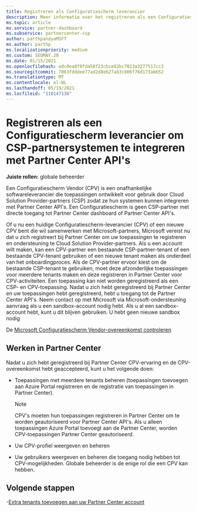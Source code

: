 ```yaml
---
title: Registreren als Configuratiescherm leverancier
description: Meer informatie over het registreren als een Configuratiescherm Vendor (CPV) in Partner Center zodat u CSP-partnersystemen beter kunt integreren met Partner Center API's.
ms.topic: article
ms.service: partner-dashboard
ms.subservice: partnercenter-csp
author: parthpandyaMSFT
ms.author: parthp
ms.localizationpriority: medium
ms.custom: SEOMAY.20
ms.date: 01/15/2021
ms.openlocfilehash: edc0ea8f0fda58f23cbce82bc7023a3277517cc3
ms.sourcegitcommit: 7063fdddee77ad2d8e627ab3c806f76d173ab652
ms.translationtype: MT
ms.contentlocale: nl-NL
ms.lasthandoff: 05/19/2021
ms.locfileid: "110147136"
---
```

# <a name="enroll-as-a-control-panel-vendor-to-help-integrate-csp-partner-systems-with-partner-center-apis"></a>Registreren als een Configuratiescherm leverancier om CSP-partnersystemen te integreren met Partner Center API's


**Juiste rollen:** globale beheerder

Een Configuratiescherm Vendor (CPV) is een onafhankelijke softwareleverancier die toepassingen ontwikkelt voor gebruik door Cloud Solution Provider-partners (CSP) zodat ze hun systemen kunnen integreren met Partner Center API's. Een Configuratiescherm is geen CSP-partner met directe toegang tot Partner Center dashboard of Partner Center API's.

Of u nu een huidige Configuratiescherm-leverancier (CPV) of een nieuwe CPV bent die wil samenwerken met Microsoft-partners, Microsoft vereist nu dat u zich registreert bij Partner Center om uw toepassingen te registreren en ondersteuning te Cloud Solution Provider-partners. Als u een account wilt maken, kan een CPV-partner een bestaande CSP-partner-tenant of een bestaande CPV-tenant gebruiken of een nieuwe tenant maken als onderdeel van het onboardingproces. Als de CPV-partner ervoor kiest om de bestaande CSP-tenant te gebruiken, moet deze afzonderlijke toepassingen voor meerdere tenants maken en deze registreren in Partner Center voor CPV-activiteiten. Een toepassing kan niet worden geregistreerd als een CSP- en CPV-toepassing. Nadat u zich hebt geregistreerd bij Partner Center en uw toepassingen hebt geregistreerd, hebt u toegang tot de Partner Center API's.  Neem contact op met Microsoft via Microsoft-ondersteuning aanvraag als u een sandbox-account nodig hebt. Als u al een sandbox-account hebt, kunt u dit blijven gebruiken. U hebt geen nieuwe sandbox nodig

De [Microsoft Configuratiescherm Vendor-overeenkomst controleren](https://go.microsoft.com/fwlink/?linkid=2055198)


## <a name="working-in-partner-center"></a>Werken in Partner Center

Nadat u zich hebt geregistreerd bij Partner Center CPV-ervaring en de CPV-overeenkomst hebt geaccepteerd, kunt u het volgende doen:

- Toepassingen met meerdere tenants beheren (toepassingen toevoegen aan Azure Portal registreren en de registratie van toepassingen in Partner Center).

    >[!Note] 
    >CPV's moeten hun toepassingen registreren in Partner Center om te worden geautoriseerd voor Partner Center API's. Als u alleen toepassingen Azure Portal toevoegt aan de Partner Center, worden CPV-toepassingen Partner Center geautoriseerd. 

- Uw CPV-profiel weergeven en beheren 

- Uw gebruikers weergeven en beheren die toegang nodig hebben tot CPV-mogelijkheden. Globale beheerder is de enige rol die een CPV kan hebben.

## <a name="next-steps"></a>Volgende stappen

-[Extra tenants toevoegen aan uw Partner Center account](multi-tenant-account.md)